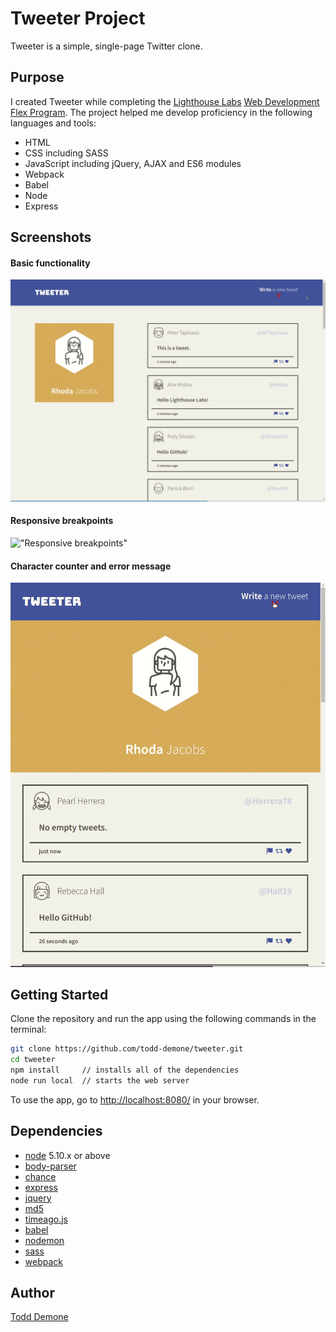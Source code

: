 # Tweeter Project

Tweeter is a simple, single-page Twitter clone.

## Purpose

I created Tweeter while completing the [Lighthouse Labs](https://github.com/lighthouse-labs) [Web Development Flex Program](https://www.lighthouselabs.ca/en/web-development-flex-program). The project helped me develop proficiency in the following languages and tools: 
- HTML
- CSS including SASS
- JavaScript including jQuery, AJAX and ES6 modules
- Webpack
- Babel 
- Node 
- Express

## Screenshots

#### Basic functionality

!["Toggling the tweet form"](https://github.com/todd-demone/tweeter/blob/master/docs/toggle-tweet.gif?raw=true)

#### Responsive breakpoints

!["Responsive breakpoints"](https://github.com/todd-demone/tweeter/blob/master/docs/responsive-breakpoints.gif?raw=true)

#### Character counter and error message

!["Character counter and error message"](https://github.com/todd-demone/tweeter/blob/master/docs/error-long-tweet.gif?raw=true)

## Getting Started

Clone the repository and run the app using the following commands in the terminal:
```bash
git clone https://github.com/todd-demone/tweeter.git
cd tweeter
npm install     // installs all of the dependencies
node run local  // starts the web server
```
To use the app, go to <http://localhost:8080/> in your browser.

## Dependencies

- [node](https://nodejs.org) 5.10.x or above
- [body-parser](https://www.npmjs.com/package/body-parser)
- [chance](https://www.npmjs.com/package/chance)
- [express](https://expressjs.com/)
- [jquery](https://jquery.com/)
- [md5](https://www.npmjs.com/package/md5)
- [timeago.js](https://www.npmjs.com/package/timeago.js)
- [babel](https://babeljs.io/)
- [nodemon](https://www.npmjs.com/package/nodemon)
- [sass](https://sass-lang.com/)
- [webpack](https://webpack.js.org/)

## Author

[Todd Demone](https://github.com/todd-demone)